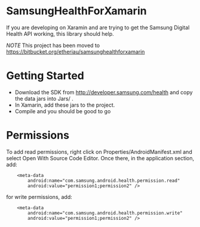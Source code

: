 # SamsungHealthForXamarin
If you are developing on Xaramin and are trying to get the Samsung Digital Health API working, this library should help.

*NOTE* This project has been moved to https://bitbucket.org/etheriau/samsunghealthforxamarin

# Getting Started
* Download the SDK from http://developer.samsung.com/health and copy the data jars into Jars/ .
* In Xamarin, add these jars to the project.
* Compile and you should be good to go

# Permissions
To add read permissions, right click on Properties/AndroidManifest.xml and select Open With Source Code Editor.  Once there, in the application section, add:

	    <meta-data
    		android:name="com.samsung.android.health.permission.read"
        	android:value="permission1;permission2" />

for write permissions, add:

	    <meta-data
    		android:name="com.samsung.android.health.permission.write"
        	android:value="permission1;permission2" />
